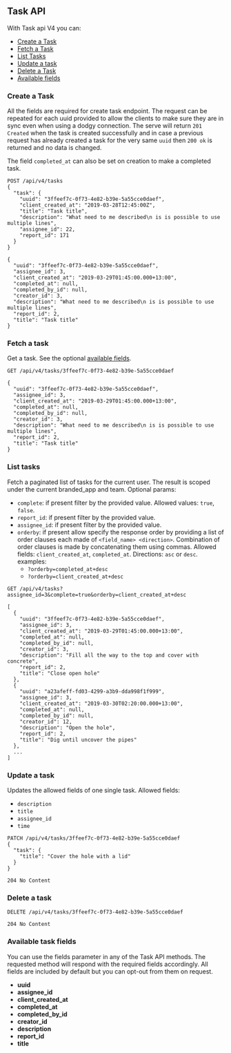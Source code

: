 ## Task API
With Task api V4 you can:

- [Create a Task](#create-a-task)
- [Fetch a Task](#fetch-a-task)
- [List Tasks](#list-tasks)
- [Update a task](#update-a-task)
- [Delete a Task](#delete-a-task)
- [Available fields](#available-task-fields)

### Create a Task
All the fields are required for create task endpoint. The request can be repeated
for each uuid provided to allow the clients to make sure they are in sync even
when using a dodgy connection. The serve will return `201 Created` when the task
is created successfully and in case a previous request has already created a
task for the very same `uuid` then `200 ok` is returned and no data is changed.

The field `completed_at` can also be set on creation to make a completed task.

```
POST /api/v4/tasks
{
  "task": {
    "uuid": "3ffeef7c-0f73-4e82-b39e-5a55cce0daef",
    "client_created_at": "2019-03-28T12:45:00Z",
    "title": "Task title",
    "description": "What need to me described\n is is possible to use multiple lines",
    "assignee_id": 22,
    "report_id": 171
  }
}
```

```
{
  "uuid": "3ffeef7c-0f73-4e82-b39e-5a55cce0daef",
  "assignee_id": 3,
  "client_created_at": "2019-03-29T01:45:00.000+13:00",
  "completed_at": null,
  "completed_by_id": null,
  "creator_id": 3,
  "description": "What need to me described\n is is possible to use multiple lines",
  "report_id": 2,
  "title": "Task title"
}
```

### Fetch a task

Get a task. See the optional [available fields](#available-task-fields).
```
GET /api/v4/tasks/3ffeef7c-0f73-4e82-b39e-5a55cce0daef
```

```
{
  "uuid": "3ffeef7c-0f73-4e82-b39e-5a55cce0daef",
  "assignee_id": 3,
  "client_created_at": "2019-03-29T01:45:00.000+13:00",
  "completed_at": null,
  "completed_by_id": null,
  "creator_id": 3,
  "description": "What need to me described\n is is possible to use multiple lines",
  "report_id": 2,
  "title": "Task title"
}
```

### List tasks
Fetch a paginated list of tasks for the current user.
The result is scoped under the current branded_app and team.
Optional params:
- `complete`: if present filter by the provided value. Allowed values: `true`, `false`.
- `report_id`: if present filter by the provided value.
- `assignee_id`: if present filter by the provided value.
- `orderby`: if present allow specify the response order by providing a list of
  order clauses each made of `<field_name> <direction>`. Combination of order
  clauses is made by concatenating them using commas. Allowed fields:
  `client_created_at`, `completed_at`. Directions: `asc` or `desc`.
  examples:
    - `?orderby=completed_at+desc`
    - `?orderby=client_created_at+desc`

```
GET /api/v4/tasks?assignee_id=3&complete=true&orderby=client_created_at+desc
```

```
[
  {
    "uuid": "3ffeef7c-0f73-4e82-b39e-5a55cce0daef",
    "assignee_id": 3,
    "client_created_at": "2019-03-29T01:45:00.000+13:00",
    "completed_at": null,
    "completed_by_id": null,
    "creator_id": 3,
    "description": "Fill all the way to the top and cover with concrete",
    "report_id": 2,
    "title": "Close open hole"
  },
  {
    "uuid": "a23afeff-fd03-4299-a3b9-dda998f1f999",
    "assignee_id": 3,
    "client_created_at": "2019-03-30T02:20:00.000+13:00",
    "completed_at": null,
    "completed_by_id": null,
    "creator_id": 12,
    "description": "Open the hole",
    "report_id": 2,
    "title": "Dig until uncover the pipes"
  },
  ...
]
```

### Update a task
Updates the allowed fields of one single task.
Allowed fields:
  - `description`
  - `title`
  - `assignee_id`
  - `time`

```
PATCH /api/v4/tasks/3ffeef7c-0f73-4e82-b39e-5a55cce0daef
{
  "task": {
    "title": "Cover the hole with a lid"
  }
}
```

```
204 No Content
```


### Delete a task

```
DELETE /api/v4/tasks/3ffeef7c-0f73-4e82-b39e-5a55cce0daef
```

```
204 No Content
```

### Available task fields
You can use the fields parameter in any of the Task API methods. The requested
method will respond with the required fields accordingly. All fields are
included by default but you can opt-out from them on request.

- **uuid**
- **assignee_id**
- **client_created_at**
- **completed_at**
- **completed_by_id**
- **creator_id**
- **description**
- **report_id**
- **title**

